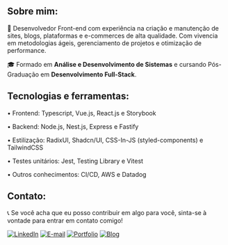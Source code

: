 ## Sobre mim:
👤 Desenvolvedor Front-end com experiência na criação e manutenção de sites, blogs, plataformas e e-commerces de alta qualidade. Com vivencia em metodologias ágeis, gerenciamento de projetos e otimização de performance.

🎓 Formado em **Análise e Desenvolvimento de Sistemas** e cursando Pós-Graduação em **Desenvolvimento Full-Stack**.

## Tecnologias e ferramentas:

• Frontend: Typescript, Vue.js, React.js e Storybook

• Backend: Node.js, Nest.js, Express e Fastify

• Estilização: RadixUI, Shadcn/UI, CSS-In-JS (styled-components) e TailwindCSS

• Testes unitários: Jest, Testing Library e Vitest

• Outros conhecimentos: CI/CD, AWS e Datadog

## Contato:
📞 Se você acha que eu posso contribuir em algo para você, sinta-se à vontade para entrar em contato comigo!

[![LinkedIn](https://img.shields.io/badge/-LinkedIn-blue?style=flat-square&logo=LinkedIn&logoColor=white)](https://www.linkedin.com/in/luiz-veltroni/)
[![E-mail](https://img.shields.io/badge/-E--mail-red?style=flat-square&logo=Gmail&logoColor=white)](mailto:eduardoveltroni@hotmail.com)
[![Portfolio](https://img.shields.io/badge/-Portfolio-black?style=flat-square&logo=vercel&logoColor=white)](https://luizeduardo.vercel.app/)
[![Blog](https://img.shields.io/badge/-Blog-orange?style=flat-square&logo=blogger&logoColor=white)](https://luizeduardo.vercel.app/blog)
